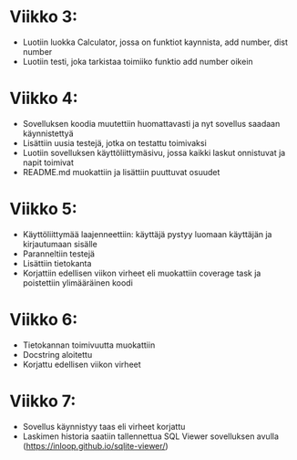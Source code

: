 # Viikko 3:
- Luotiin luokka Calculator, jossa on funktiot kaynnista, add number, dist number
- Luotiin testi, joka tarkistaa toimiiko funktio add number oikein

# Viikko 4:
- Sovelluksen koodia muutettiin huomattavasti ja nyt sovellus saadaan käynnistettyä
- Lisättiin uusia testejä, jotka on testattu toimivaksi
- Luotiin sovelluksen käyttöliittymäsivu, jossa  kaikki laskut onnistuvat ja napit toimivat
- README.md muokattiin ja lisättiin puuttuvat osuudet

# Viikko 5:
- Käyttöliittymää laajenneettiin: käyttäjä pystyy luomaan käyttäjän ja kirjautumaan sisälle
- Paranneltiin testejä
- Lisättiin tietokanta
- Korjattiin edellisen viikon virheet eli muokattiin coverage task ja poistettiin ylimääräinen koodi

# Viikko 6:
- Tietokannan toimivuutta muokattiin
- Docstring aloitettu
- Korjattu edellisen viikon virheet

# Viikko 7:
- Sovellus käynnistyy taas eli virheet korjattu
- Laskimen historia saatiin tallennettua SQL Viewer sovelluksen avulla (https://inloop.github.io/sqlite-viewer/)
